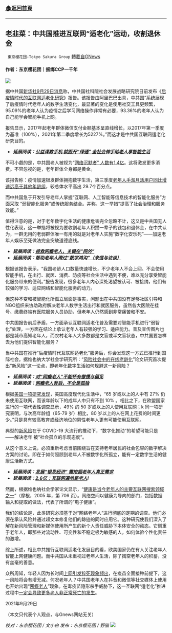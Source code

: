 ###  [:house:返回首頁](https://github.com/ourhimalayas/txt)
---


## 老韭菜：中共国推进互联网“适老化”运动，收割退休金
` 東京櫻花団-Tokyo Sakura Group` [轉載自GNews](https://gnews.org/zh-hans/1562897/)

#### 作者：东京樱花团｜捆绑CCP一千年

![](https://assets.gnews.org/wp-content/uploads/2021/09/老韭菜：中共国推进互联网适老化运动，收割退休金-1.jpg)

据中共国[新华社9月29日消息](http://www.news.cn/2021-09/29/c_1127914697.htm)称，中共国社科院社会发展战略研究院日前发布《[后疫情时代的互联网](http://www.199it.com/archives/1317087.html)[适老化研究](http://www.199it.com/archives/1141945.html)》报告。该报告由阿里巴巴出具，中共国“系统展现了后疫情时代老年人的数字生活变化，最显著的变化是使用社交工具更频繁，95.09%的老年人认为疫情之后学习网络操作非常有必要，93.36%的老年人认为自己能学会智能手机上网。

报告显示，2017年起老年群体微信支付金额基本呈直线增长，以2017年第一季度为基准（100%），2021年第二季度增长为5227%。”而这才是中共国互联网适老化研究目的。

- ***延展阅读：***[***公益课教手机 就医开“绿通” 全社会伸手助老人享智能生活***](http://media.people.com.cn/n1/2021/0127/c40606-32013350.html)


不可小觑的是，中共国老人被视为“[网络沉默者” 人数有1.4亿](http://www.stdaily.com/cehua/Sep7th/2021-09/07/content_1218080.shtml)。这将激发更多消费。不容忽视的是，老年群体全身都是黄金。

该报告称：疫情加速银发群体拥抱数字生活，第三季度[老年人手淘月活用户同比增速远高于其他年龄组](http://www.199it.com/archives/1141945.html)，较总体水平高出 29.7个百分点。

而中共国急于开发引导老年人掌握“互联网、人工智能等信息技术的智能化服务”方面采取 “弱智能化服务”或传统服务结合。并称，这一举措“提高了社会治理和服务效能。”

值得注意的是，对于老年数字化生活的健康危害完全忽略不计，这又是中共国无人性化表现，这一举措将被视为要收割老年人积攒一辈子的钱包和退休金，在中共认为，一群无用的老弱群体唯一有用的就是对老年人实施“数字化安乐死”——加速老年人娱乐至死做法完全突破道德底线。

- ***延展阅读：***[***拯救网瘾老人，关键在“网外”***](https://www.jiemian.com/article/6371505.html)
- ***延展阅读：***[***帮助老年人跨过“数字鸿沟”（来信与访谈）***](http://www.xinhuanet.com/info/2020-12/21/c_139606136.htm)


根据该报告表示，“我国老龄人口数量快速增长，不少老年人不会上网、不会使用智能手机，在出行、就医、消费、防疫等社会生活中遇到不便，难以充分享受智能化服务带来的便利。”报告发现，很多老年人内心深处渴望被认可、被接纳，他们有较强的学习、适应网络和智能化服务的动力。

但这种不变和被智能化所孤立局面是事实，问题出在中共国没有足够社区引导和NGO组织来协助政府解决老年人数字生活出行和就医服务，虽然各大医院在挂号、缴费终端有医院服务人员协助，但老年人仍然感到非常痛苦和不安。

中共国报告前后矛盾，一方面承认互联网适老化普及需要对智能手机进行“弱智化”处理，一方面在结论上承认老年人有较强的学习、适应能力。普及宣传图片也都是城市高知老年人，而农村老年人大多数都是文盲或半文盲状态，中共国要怎样去为他们提供智能化服务？

当中共国在推行“后疫情时代互联网适老化”服务后，你会发现这一方式已推行到国际社会。据维也纳大学社会学研究所：“[风险社会中的在线老龄化](https://www.frontiersin.org/articles/10.3389/fpubh.2021.660064/full)”论文研究首次提出“新风险”这一论点，即老年化数字生活如何规避这一新风险？

- ***延展阅读：***[***对“网瘾老人”不能怀有傲慢与偏见***](https://www.163.com/dy/article/GF7TGTRH0514R9KQ.html)
- ***延展阅读：***[***网瘾老人背后，不全是孤独***](https://health.gmw.cn/2021-09/22/content_35180274.htm)


根据[美国一项研究发现](https://www.frontiersin.org/articles/10.3389/fpubh.2021.660064/full)，美国高度现代化生活中，“65 岁或以上的人中有 27% 仍未使用互联网，而该年龄以下的成年人中只有不到 10% 。相比之下，在欧盟国家进行的一项代表性调查显示，49% 的 50 岁或以上的人使用互联网；k 同一项研究表明，与次高年龄组（65-79 岁）相比，80 岁以上的人在网上花费的时间更少。”只是具有较高教育或经济地位的男性老年人更有可能使用互联网。

典型的[新风险](https://www.frontiersin.org/articles/10.3389/fpubh.2021.660064/full)在于 COVID-19 大流行的推动下，“数字化推动”的希望可能只是——解决老年 被“社会孤立的乐观态度”。

从这个意义上说，必须重新考虑当前围绕旨在支持老年居民的社会包容的数字解决方案的讨论。即在于如何照顾到老年人不被数字化所孤立，能有一定数字生活的健康生活新方式。

- ***延展阅读：***[***发展“银发经济” 需挖掘老年人真正需求***](https://finance.sina.com.cn/stock/hyyj/2021-05-27/doc-ikmyaawc7717281.shtml)
- ***延展阅读：***[***2.6亿：互联网遍地是老人***](https://www.163.com/dy/article/GBO5TU920511805E.html)***!***


然而，根据维也纳社会学家论文显示，“[健康是当今老年人的主要互联网搜索领域之一](https://www.frontiersin.org/articles/10.3389/fpubh.2021.660064/full)”（摩根，2005 年，第 706 页）。网络空间以健康为导向的部门，包括数据输入和提取的做法，代表了所谓的“电子健康”。

我们的结论是，此类研究必须基于对“网络老年人”进行彻底的定期的调查。他们必须在承认风险并通过超文本修复他们的踪迹的同时应用它。这种研究使我们深入了解在新风险管理和新媒体使用所产生的新个人责任威胁下本体安全的动态。它侧重于老年人，即那些对流动性、可变性和不稳定极为敏感的人，如何体验个性化责任的激增。

综上所述，相比中共推行互联网适老化发展目的看，欧美国家仍在有人关注老年人智能上网健康问题。而中共国从未重视过老年人生活，除了掏空老年人的积蓄，没有丝毫的善意。

众所周知，年轻人因为长时间[上网引发猝死现象频出](http://www.gzhlxy.edu.cn/csbw/2015/0104/c782a38493/page.htm)，在疫苗全面接种前提下，这一风险将会有增无减。何况老年人？中共国老年人在抖音和微信等社交媒体上使用也开始出现“[网瘾老人](http://www.xinhuanet.com/legal/2021-06/10/c_1127549277.htm)”现象。在毒疫苗隐形杀手威胁下，这一互联网“适老化”推进过程中[一定会导致更多老人非正常死亡的发生](https://news.qingdaonews.com/qingdao/2013-05/12/content_9744323.htm)。

2021年9月29日

（本文只代表个人观点，与Gnews网站无关）

*校对：东京樱花团 / 文小白*
*发布：东京樱花团 / 野猫*
![](https://assets.gnews.org/wp-content/uploads/2021/09/image0-1-18.jpg)
